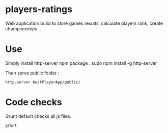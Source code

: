 # players-ratings
Web application build to store games results, calculate players rank, create championships...


# Use

Simply install http-server npm package :
    sudo npm install -g http-server

Then serve public folder :

	http-server bestPlayerApp/public/

# Code checks

Grunt default checks all js files.

	grunt